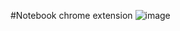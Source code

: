 #Notebook chrome extension
![image](https://github.com/Thor181/Notebook/assets/63106764/dbce1fbd-db4a-4b0a-8f9f-f8fc64dd0eba)
